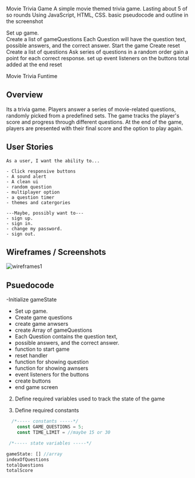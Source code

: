 Movie Trivia Game
A simple movie themed trivia game. 
Lasting about 5 of so rounds
Using JavaScript, HTML, CSS.
basic pseudocode and outline in the screenshot 

 Set up game.  
Create a list of gameQuestions
Each Question will have the question text, possible answers, and the correct answer.
 Start the game
 Create reset 
 Create a list of questions
 Ask series of questions in a random order
 gain a point for each correct response. 
 set up event listeners on the buttons
  total added at the end
  reset 


Movie Trivia Funtime

## Overview
Its a trivia game. Players answer a series of movie-related questions, randomly picked from a predefined sets. The game tracks the player's score and progress through different questions. At the end of the game, players are presented with their final score and the option to play again. 

## User Stories

```
As a user, I want the ability to... 

- Click responsive buttons
- A sound alert
- A clean ui
- random question
- multiplayer option
- a question timer
- themes and catergories

---Maybe, possibly want to---
- sign up.
- sign in. 
- change my password. 
- sign out. 

```

## Wireframes / Screenshots


![wireframes1](/Users/briantaylor/code/triviagame-project1/FE101BBC-5FD1-488A-8A84-73A7D545FC38.png)


## Psuedocode

-Initialize gameState  
- Set up game. 
- Create game questions
- create game anwsers 
- create Array of gameQuestions 
- Each Question contains the question text,
- possible answers, and the correct answer.
- function to start game
- reset handler 
- function for showing question
- function for showing awnsers
- event listeners for the buttons
- create buttons
- end game screen



2) Define required variables used to track the state of the game

1) Define required constants
```js
  /*----- constants -----*/
    const GAME_QUESTIONS = 5;
    const TIME_LIMIT = //maybe 15 or 30

 /*----- state variables -----*/

gameState: [] //array
indexOfQuestions
totalQuestions 
totalScore

